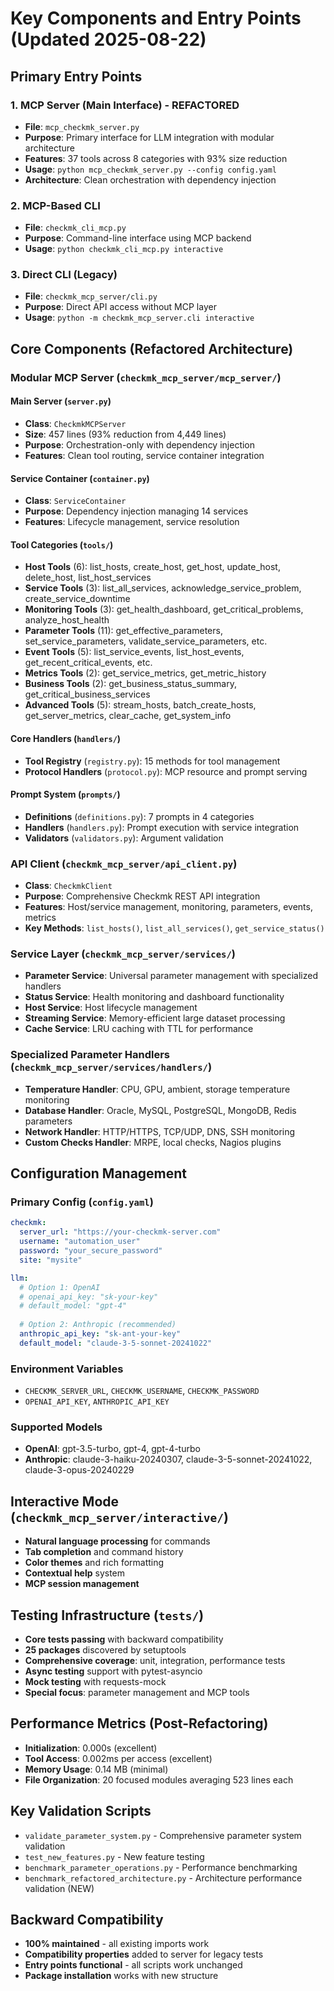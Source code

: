 # Key Components and Entry Points (Updated 2025-08-22)

## Primary Entry Points

### 1. MCP Server (Main Interface) - REFACTORED
- **File**: `mcp_checkmk_server.py`
- **Purpose**: Primary interface for LLM integration with modular architecture
- **Features**: 37 tools across 8 categories with 93% size reduction
- **Usage**: `python mcp_checkmk_server.py --config config.yaml`
- **Architecture**: Clean orchestration with dependency injection

### 2. MCP-Based CLI
- **File**: `checkmk_cli_mcp.py`
- **Purpose**: Command-line interface using MCP backend
- **Usage**: `python checkmk_cli_mcp.py interactive`

### 3. Direct CLI (Legacy)
- **File**: `checkmk_mcp_server/cli.py`
- **Purpose**: Direct API access without MCP layer
- **Usage**: `python -m checkmk_mcp_server.cli interactive`

## Core Components (Refactored Architecture)

### Modular MCP Server (`checkmk_mcp_server/mcp_server/`)

#### Main Server (`server.py`)
- **Class**: `CheckmkMCPServer`
- **Size**: 457 lines (93% reduction from 4,449 lines)
- **Purpose**: Orchestration-only with dependency injection
- **Features**: Clean tool routing, service container integration

#### Service Container (`container.py`)
- **Class**: `ServiceContainer`
- **Purpose**: Dependency injection managing 14 services
- **Features**: Lifecycle management, service resolution

#### Tool Categories (`tools/`)
- **Host Tools** (6): list_hosts, create_host, get_host, update_host, delete_host, list_host_services
- **Service Tools** (3): list_all_services, acknowledge_service_problem, create_service_downtime
- **Monitoring Tools** (3): get_health_dashboard, get_critical_problems, analyze_host_health
- **Parameter Tools** (11): get_effective_parameters, set_service_parameters, validate_service_parameters, etc.
- **Event Tools** (5): list_service_events, list_host_events, get_recent_critical_events, etc.
- **Metrics Tools** (2): get_service_metrics, get_metric_history
- **Business Tools** (2): get_business_status_summary, get_critical_business_services
- **Advanced Tools** (5): stream_hosts, batch_create_hosts, get_server_metrics, clear_cache, get_system_info

#### Core Handlers (`handlers/`)
- **Tool Registry** (`registry.py`): 15 methods for tool management
- **Protocol Handlers** (`protocol.py`): MCP resource and prompt serving

#### Prompt System (`prompts/`)
- **Definitions** (`definitions.py`): 7 prompts in 4 categories
- **Handlers** (`handlers.py`): Prompt execution with service integration
- **Validators** (`validators.py`): Argument validation

### API Client (`checkmk_mcp_server/api_client.py`)
- **Class**: `CheckmkClient`
- **Purpose**: Comprehensive Checkmk REST API integration
- **Features**: Host/service management, monitoring, parameters, events, metrics
- **Key Methods**: `list_hosts()`, `list_all_services()`, `get_service_status()`

### Service Layer (`checkmk_mcp_server/services/`)
- **Parameter Service**: Universal parameter management with specialized handlers
- **Status Service**: Health monitoring and dashboard functionality  
- **Host Service**: Host lifecycle management
- **Streaming Service**: Memory-efficient large dataset processing
- **Cache Service**: LRU caching with TTL for performance

### Specialized Parameter Handlers (`checkmk_mcp_server/services/handlers/`)
- **Temperature Handler**: CPU, GPU, ambient, storage temperature monitoring
- **Database Handler**: Oracle, MySQL, PostgreSQL, MongoDB, Redis parameters
- **Network Handler**: HTTP/HTTPS, TCP/UDP, DNS, SSH monitoring
- **Custom Checks Handler**: MRPE, local checks, Nagios plugins

## Configuration Management

### Primary Config (`config.yaml`)
```yaml
checkmk:
  server_url: "https://your-checkmk-server.com"
  username: "automation_user"
  password: "your_secure_password"
  site: "mysite"

llm:
  # Option 1: OpenAI
  # openai_api_key: "sk-your-key"
  # default_model: "gpt-4"
  
  # Option 2: Anthropic (recommended)
  anthropic_api_key: "sk-ant-your-key"
  default_model: "claude-3-5-sonnet-20241022"
```

### Environment Variables
- `CHECKMK_SERVER_URL`, `CHECKMK_USERNAME`, `CHECKMK_PASSWORD`
- `OPENAI_API_KEY`, `ANTHROPIC_API_KEY`

### Supported Models
- **OpenAI**: gpt-3.5-turbo, gpt-4, gpt-4-turbo
- **Anthropic**: claude-3-haiku-20240307, claude-3-5-sonnet-20241022, claude-3-opus-20240229

## Interactive Mode (`checkmk_mcp_server/interactive/`)
- **Natural language processing** for commands
- **Tab completion** and command history
- **Color themes** and rich formatting
- **Contextual help** system
- **MCP session management**

## Testing Infrastructure (`tests/`)
- **Core tests passing** with backward compatibility
- **25 packages** discovered by setuptools
- **Comprehensive coverage**: unit, integration, performance tests
- **Async testing** support with pytest-asyncio
- **Mock testing** with requests-mock
- **Special focus**: parameter management and MCP tools

## Performance Metrics (Post-Refactoring)
- **Initialization**: 0.000s (excellent)
- **Tool Access**: 0.002ms per access (excellent)  
- **Memory Usage**: 0.14 MB (minimal)
- **File Organization**: 20 focused modules averaging 523 lines each

## Key Validation Scripts
- `validate_parameter_system.py` - Comprehensive parameter system validation
- `test_new_features.py` - New feature testing
- `benchmark_parameter_operations.py` - Performance benchmarking
- `benchmark_refactored_architecture.py` - Architecture performance validation (NEW)

## Backward Compatibility
- **100% maintained** - all existing imports work
- **Compatibility properties** added to server for legacy tests
- **Entry points functional** - all scripts work unchanged
- **Package installation** works with new structure